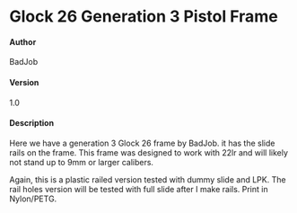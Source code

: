 # Glock 26 Generation 3 Pistol Frame

#### Author 
BadJob

#### Version
1.0

#### Description
Here we have a generation 3 Glock 26 frame by BadJob. it has the slide rails on the frame. This frame was designed to work with 22lr and will likely not stand up to 9mm or larger calibers. 

Again, this is a plastic railed version tested with dummy slide and LPK. The rail holes version will be tested with full slide after I make rails. Print in Nylon/PETG.
